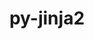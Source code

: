 ---
title: "py-jinja2"
layout: cache
categories: [package, develop]
meta: {"compilers": ["none"], "num_specs": 211, "num_specs_by_stack": {"data-vis-sdk": 16, "e4s": 47, "e4s-neoverse-v2": 15, "hep": 15, "ml-darwin-aarch64-mps": 32, "ml-linux-aarch64-cpu": 43, "ml-linux-aarch64-cuda": 43, "ml-linux-x86_64-cpu": 42, "ml-linux-x86_64-cuda": 42, "root": 211}, "oss": ["sequoia", "ubuntu20.04", "ubuntu22.04", "ubuntu24.04"], "platforms": ["darwin", "linux"], "stacks": ["data-vis-sdk", "e4s", "e4s-neoverse-v2", "hep", "ml-darwin-aarch64-mps", "ml-linux-aarch64-cpu", "ml-linux-aarch64-cuda", "ml-linux-x86_64-cpu", "ml-linux-x86_64-cuda", "root"], "targets": ["aarch64", "neoverse_v2", "x86_64_v3"], "versions": ["3.1.4"]}
spec_details: [{"compiler": "none", "hash": "2fpj6lcak7q4a5gyx76ysd43ewtf6cvl", "os": "ubuntu22.04", "platform": "linux", "size": "-", "stacks": ["e4s-neoverse-v2", "root"], "target": "neoverse_v2", "variants": ["build_system=python_pip", "~i18n"], "versions": ["3.1.4"]}, {"compiler": "none", "hash": "2xgtx2acaasiyopkdnp3gblp5upf4npn", "os": "ubuntu24.04", "platform": "linux", "size": "-", "stacks": ["ml-linux-aarch64-cpu", "ml-linux-aarch64-cuda", "root"], "target": "aarch64", "variants": ["build_system=python_pip", "~i18n"], "versions": ["3.1.4"]}, {"compiler": "none", "hash": "3a65gssnqiyyy7macmj6ge4k65n33evt", "os": "ubuntu22.04", "platform": "linux", "size": "-", "stacks": ["hep", "root"], "target": "x86_64_v3", "variants": ["build_system=python_pip", "~i18n"], "versions": ["3.1.4"]}, {"compiler": "none", "hash": "3bbndghnuvnlxqp7mmuz2pzqbowjyl4b", "os": "ubuntu20.04", "platform": "linux", "size": "-", "stacks": ["data-vis-sdk", "root"], "target": "x86_64_v3", "variants": ["build_system=python_pip", "~i18n"], "versions": ["3.1.4"]}, {"compiler": "none", "hash": "3hpq27ep3jv6abkm5c2yq4y6wajtudmo", "os": "ubuntu24.04", "platform": "linux", "size": "-", "stacks": ["ml-linux-aarch64-cpu", "ml-linux-aarch64-cuda", "root"], "target": "aarch64", "variants": ["build_system=python_pip", "~i18n"], "versions": ["3.1.4"]}, {"compiler": "none", "hash": "3l74bgpbssxn6yhbibpf2xdd3fy2hcbq", "os": "ubuntu22.04", "platform": "linux", "size": "-", "stacks": ["e4s", "root"], "target": "x86_64_v3", "variants": ["build_system=python_pip", "~i18n"], "versions": ["3.1.4"]}, {"compiler": "none", "hash": "3vcufvpfzd2kwzjqznlf7bixw3p75pfh", "os": "ubuntu24.04", "platform": "linux", "size": "-", "stacks": ["ml-linux-x86_64-cpu", "ml-linux-x86_64-cuda", "root"], "target": "x86_64_v3", "variants": ["build_system=python_pip", "~i18n"], "versions": ["3.1.4"]}, {"compiler": "none", "hash": "3xknxgckc7zlo4bz6jxpnwobsom65ip2", "os": "ubuntu24.04", "platform": "linux", "size": "-", "stacks": ["ml-linux-x86_64-cpu", "ml-linux-x86_64-cuda", "root"], "target": "x86_64_v3", "variants": ["build_system=python_pip", "~i18n"], "versions": ["3.1.4"]}, {"compiler": "none", "hash": "45zpbiirvo6tkfhunds7h7arvinjol2g", "os": "ubuntu24.04", "platform": "linux", "size": "-", "stacks": ["ml-linux-aarch64-cpu", "ml-linux-aarch64-cuda", "root"], "target": "aarch64", "variants": ["build_system=python_pip", "~i18n"], "versions": ["3.1.4"]}, {"compiler": "none", "hash": "47nwwkc5phpwxhtrm3zntseqe3dpi7go", "os": "ubuntu22.04", "platform": "linux", "size": "-", "stacks": ["e4s", "root"], "target": "x86_64_v3", "variants": ["build_system=python_pip", "~i18n"], "versions": ["3.1.4"]}, {"compiler": "none", "hash": "4dcj44ur4y5lndpbccajvfgqwmvwd6o2", "os": "ubuntu24.04", "platform": "linux", "size": "-", "stacks": ["ml-linux-x86_64-cpu", "ml-linux-x86_64-cuda", "root"], "target": "x86_64_v3", "variants": ["build_system=python_pip", "~i18n"], "versions": ["3.1.4"]}, {"compiler": "none", "hash": "4gha7uxbvjldf4cgqkjdd3ueqphx3nm2", "os": "ubuntu24.04", "platform": "linux", "size": "-", "stacks": ["ml-linux-x86_64-cpu", "ml-linux-x86_64-cuda", "root"], "target": "x86_64_v3", "variants": ["build_system=python_pip", "~i18n"], "versions": ["3.1.4"]}, {"compiler": "none", "hash": "4gzhnhwak5rpvqeu53n73ymnjpeemblf", "os": "ubuntu22.04", "platform": "linux", "size": "-", "stacks": ["e4s-neoverse-v2", "root"], "target": "neoverse_v2", "variants": ["build_system=python_pip", "~i18n"], "versions": ["3.1.4"]}, {"compiler": "none", "hash": "4kuugc55sclp4a4b2jgagubuljd3agie", "os": "ubuntu24.04", "platform": "linux", "size": "-", "stacks": ["ml-linux-aarch64-cuda", "root"], "target": "aarch64", "variants": ["build_system=python_pip", "~i18n"], "versions": ["3.1.4"]}, {"compiler": "none", "hash": "4ykeft3psqph4madrsebyr2lq64tmeze", "os": "ubuntu24.04", "platform": "linux", "size": "-", "stacks": ["ml-linux-aarch64-cpu", "ml-linux-aarch64-cuda", "root"], "target": "aarch64", "variants": ["build_system=python_pip", "~i18n"], "versions": ["3.1.4"]}, {"compiler": "none", "hash": "5bg5b4uazl5n2wpbwilfzyidi7gmemig", "os": "ubuntu22.04", "platform": "linux", "size": "-", "stacks": ["e4s", "root"], "target": "x86_64_v3", "variants": ["build_system=python_pip", "~i18n"], "versions": ["3.1.4"]}, {"compiler": "none", "hash": "5fixesuzt5qjs235sqngcc6c6nekz37d", "os": "ubuntu22.04", "platform": "linux", "size": "-", "stacks": ["e4s", "root"], "target": "x86_64_v3", "variants": ["build_system=python_pip", "~i18n"], "versions": ["3.1.4"]}, {"compiler": "none", "hash": "5iwh55dpt5khl75f3sg4sbdn6g55mhgz", "os": "ubuntu24.04", "platform": "linux", "size": "-", "stacks": ["ml-linux-aarch64-cpu", "ml-linux-aarch64-cuda", "root"], "target": "aarch64", "variants": ["build_system=python_pip", "~i18n"], "versions": ["3.1.4"]}, {"compiler": "none", "hash": "65hkgatj4yoqhyg2g3fpo74dx42yd5zn", "os": "ubuntu24.04", "platform": "linux", "size": "-", "stacks": ["ml-linux-x86_64-cpu", "ml-linux-x86_64-cuda", "root"], "target": "x86_64_v3", "variants": ["build_system=python_pip", "~i18n"], "versions": ["3.1.4"]}, {"compiler": "none", "hash": "6bng7mpqxwugxkhsxtc7q6hxx2m4rzho", "os": "ubuntu24.04", "platform": "linux", "size": "-", "stacks": ["ml-linux-aarch64-cpu", "ml-linux-aarch64-cuda", "root"], "target": "aarch64", "variants": ["build_system=python_pip", "~i18n"], "versions": ["3.1.4"]}, {"compiler": "none", "hash": "6d3tfjhymss5cbls5po325ydq2eg2pf5", "os": "sequoia", "platform": "darwin", "size": "-", "stacks": ["ml-darwin-aarch64-mps", "root"], "target": "aarch64", "variants": ["build_system=python_pip", "~i18n"], "versions": ["3.1.4"]}, {"compiler": "none", "hash": "6jaan4o7y6rgzylg6jhi7765oqygfwus", "os": "ubuntu22.04", "platform": "linux", "size": "-", "stacks": ["e4s", "root"], "target": "x86_64_v3", "variants": ["build_system=python_pip", "~i18n"], "versions": ["3.1.4"]}, {"compiler": "none", "hash": "6jnpglppm2mzgt7cyj4jsoeedmxsa6bp", "os": "ubuntu20.04", "platform": "linux", "size": "-", "stacks": ["data-vis-sdk", "root"], "target": "x86_64_v3", "variants": ["build_system=python_pip", "~i18n"], "versions": ["3.1.4"]}, {"compiler": "none", "hash": "6k24xxednipa5eaj7hxrkq2sgsebvm7z", "os": "ubuntu24.04", "platform": "linux", "size": "-", "stacks": ["ml-linux-aarch64-cpu", "ml-linux-aarch64-cuda", "root"], "target": "aarch64", "variants": ["build_system=python_pip", "~i18n"], "versions": ["3.1.4"]}, {"compiler": "none", "hash": "6p42rb4bivanbunfbou2hwrayi3yxesr", "os": "ubuntu22.04", "platform": "linux", "size": "-", "stacks": ["e4s", "root"], "target": "x86_64_v3", "variants": ["build_system=python_pip", "~i18n"], "versions": ["3.1.4"]}, {"compiler": "none", "hash": "6rxghgjbhunhd7sm5rjxoeissqdbdod3", "os": "ubuntu20.04", "platform": "linux", "size": "-", "stacks": ["data-vis-sdk", "root"], "target": "x86_64_v3", "variants": ["build_system=python_pip", "~i18n"], "versions": ["3.1.4"]}, {"compiler": "none", "hash": "6vdpcxd3mwixfhcroofqg3agjwjnn7ro", "os": "sequoia", "platform": "darwin", "size": "-", "stacks": ["ml-darwin-aarch64-mps", "root"], "target": "aarch64", "variants": ["build_system=python_pip", "~i18n"], "versions": ["3.1.4"]}, {"compiler": "none", "hash": "6yirz43mzyd6h6kcskx2h4bqgg7pysyj", "os": "ubuntu22.04", "platform": "linux", "size": "-", "stacks": ["e4s", "root"], "target": "x86_64_v3", "variants": ["build_system=python_pip", "~i18n"], "versions": ["3.1.4"]}, {"compiler": "none", "hash": "6zbi62t6w5knp5xrqipo6vc2sgeaz7y2", "os": "ubuntu22.04", "platform": "linux", "size": "-", "stacks": ["hep", "root"], "target": "x86_64_v3", "variants": ["build_system=python_pip", "~i18n"], "versions": ["3.1.4"]}, {"compiler": "none", "hash": "75qvcd6binxnsq5whvuyyalqmr2utnu7", "os": "ubuntu22.04", "platform": "linux", "size": "-", "stacks": ["hep", "root"], "target": "x86_64_v3", "variants": ["build_system=python_pip", "~i18n"], "versions": ["3.1.4"]}, {"compiler": "none", "hash": "77h2lgaihufdpkxgz3fhwnc2u2l7ewvp", "os": "sequoia", "platform": "darwin", "size": "-", "stacks": ["ml-darwin-aarch64-mps", "root"], "target": "aarch64", "variants": ["build_system=python_pip", "~i18n"], "versions": ["3.1.4"]}, {"compiler": "none", "hash": "7ay56lfux4b4vav4oet2mtvic5fvh5kn", "os": "ubuntu24.04", "platform": "linux", "size": "-", "stacks": ["ml-linux-x86_64-cpu", "ml-linux-x86_64-cuda", "root"], "target": "x86_64_v3", "variants": ["build_system=python_pip", "~i18n"], "versions": ["3.1.4"]}, {"compiler": "none", "hash": "7h2qxy7lqmg3cufpxcwxrrf46yzti6kl", "os": "ubuntu22.04", "platform": "linux", "size": "-", "stacks": ["e4s", "root"], "target": "x86_64_v3", "variants": ["build_system=python_pip", "~i18n"], "versions": ["3.1.4"]}, {"compiler": "none", "hash": "7jbv553wunrwdd4autdf3fp6wwg3jjra", "os": "ubuntu22.04", "platform": "linux", "size": "-", "stacks": ["hep", "root"], "target": "x86_64_v3", "variants": ["build_system=python_pip", "~i18n"], "versions": ["3.1.4"]}, {"compiler": "none", "hash": "7n7s5wcjvaqfrdvcz3of47yb3cm7rkl5", "os": "ubuntu22.04", "platform": "linux", "size": "-", "stacks": ["e4s-neoverse-v2", "root"], "target": "neoverse_v2", "variants": ["build_system=python_pip", "~i18n"], "versions": ["3.1.4"]}, {"compiler": "none", "hash": "7odcve26dp3rdbbuxhabtfvdbx36cass", "os": "ubuntu24.04", "platform": "linux", "size": "-", "stacks": ["ml-linux-aarch64-cpu", "ml-linux-aarch64-cuda", "root"], "target": "aarch64", "variants": ["build_system=python_pip", "~i18n"], "versions": ["3.1.4"]}, {"compiler": "none", "hash": "7plgxvslvntv4heklhajdrl4b2zsyfpd", "os": "ubuntu22.04", "platform": "linux", "size": "-", "stacks": ["e4s", "root"], "target": "x86_64_v3", "variants": ["build_system=python_pip", "~i18n"], "versions": ["3.1.4"]}, {"compiler": "none", "hash": "7plx7azzuq2fcr5e5d6qpmf225h6o5gw", "os": "sequoia", "platform": "darwin", "size": "-", "stacks": ["ml-darwin-aarch64-mps", "root"], "target": "aarch64", "variants": ["build_system=python_pip", "~i18n"], "versions": ["3.1.4"]}, {"compiler": "none", "hash": "7rsmtqqtaftvmqahh5rdpbnwyxxkr5zv", "os": "ubuntu22.04", "platform": "linux", "size": "-", "stacks": ["e4s-neoverse-v2", "root"], "target": "neoverse_v2", "variants": ["build_system=python_pip", "~i18n"], "versions": ["3.1.4"]}, {"compiler": "none", "hash": "7ucqtj5o6r44fnda76z7pcut3vykbfzf", "os": "ubuntu20.04", "platform": "linux", "size": "-", "stacks": ["data-vis-sdk", "root"], "target": "x86_64_v3", "variants": ["build_system=python_pip", "~i18n"], "versions": ["3.1.4"]}, {"compiler": "none", "hash": "a2v5gwi5sfoquclhr6xn2lmcvou5px3f", "os": "ubuntu24.04", "platform": "linux", "size": "-", "stacks": ["ml-linux-x86_64-cpu", "ml-linux-x86_64-cuda", "root"], "target": "x86_64_v3", "variants": ["build_system=python_pip", "~i18n"], "versions": ["3.1.4"]}, {"compiler": "none", "hash": "a3xsozdiq6tdv2vapmaskyrywmbjfwwa", "os": "ubuntu24.04", "platform": "linux", "size": "-", "stacks": ["ml-linux-x86_64-cpu", "ml-linux-x86_64-cuda", "root"], "target": "x86_64_v3", "variants": ["build_system=python_pip", "~i18n"], "versions": ["3.1.4"]}, {"compiler": "none", "hash": "ah45v3pwoolx6ylztkq57dt3lnsdsbfg", "os": "ubuntu24.04", "platform": "linux", "size": "-", "stacks": ["ml-linux-aarch64-cpu", "ml-linux-aarch64-cuda", "root"], "target": "aarch64", "variants": ["build_system=python_pip", "~i18n"], "versions": ["3.1.4"]}, {"compiler": "none", "hash": "alpub5ybkhvruypbthm2fi2lj3kkuapa", "os": "sequoia", "platform": "darwin", "size": "-", "stacks": ["ml-darwin-aarch64-mps", "root"], "target": "aarch64", "variants": ["build_system=python_pip", "~i18n"], "versions": ["3.1.4"]}, {"compiler": "none", "hash": "an6e4vdaavehhkxklw3mt5xp7dfbjfss", "os": "ubuntu22.04", "platform": "linux", "size": "-", "stacks": ["e4s", "root"], "target": "x86_64_v3", "variants": ["build_system=python_pip", "~i18n"], "versions": ["3.1.4"]}, {"compiler": "none", "hash": "axrizkjfbg4frkm7fs44r3sni5egqo6h", "os": "ubuntu22.04", "platform": "linux", "size": "-", "stacks": ["e4s", "root"], "target": "x86_64_v3", "variants": ["build_system=python_pip", "~i18n"], "versions": ["3.1.4"]}, {"compiler": "none", "hash": "b6hlsnwt25cln57tfp6kw3hyips5ysxq", "os": "ubuntu22.04", "platform": "linux", "size": "-", "stacks": ["e4s-neoverse-v2", "root"], "target": "neoverse_v2", "variants": ["build_system=python_pip", "~i18n"], "versions": ["3.1.4"]}, {"compiler": "none", "hash": "b7cfmmpmowvr5hcji7jg5dxoey3usbaa", "os": "ubuntu24.04", "platform": "linux", "size": "-", "stacks": ["ml-linux-aarch64-cpu", "ml-linux-aarch64-cuda", "root"], "target": "aarch64", "variants": ["build_system=python_pip", "~i18n"], "versions": ["3.1.4"]}, {"compiler": "none", "hash": "batgmf2cjt4bi5jy42if4iot4j6ru5q3", "os": "ubuntu24.04", "platform": "linux", "size": "-", "stacks": ["ml-linux-x86_64-cpu", "ml-linux-x86_64-cuda", "root"], "target": "x86_64_v3", "variants": ["build_system=python_pip", "~i18n"], "versions": ["3.1.4"]}, {"compiler": "none", "hash": "be7xavxsjdujkvfyzaigsbkhsgqxltal", "os": "ubuntu24.04", "platform": "linux", "size": "-", "stacks": ["ml-linux-aarch64-cpu", "ml-linux-aarch64-cuda", "root"], "target": "aarch64", "variants": ["build_system=python_pip", "~i18n"], "versions": ["3.1.4"]}, {"compiler": "none", "hash": "bmd5cx6mqux3it72uof5fbdzv74etipq", "os": "ubuntu22.04", "platform": "linux", "size": "-", "stacks": ["e4s", "root"], "target": "x86_64_v3", "variants": ["build_system=python_pip", "~i18n"], "versions": ["3.1.4"]}, {"compiler": "none", "hash": "bvd6hsvwwprzxmlsalin4gavcwznhr6j", "os": "ubuntu24.04", "platform": "linux", "size": "-", "stacks": ["ml-linux-x86_64-cpu", "ml-linux-x86_64-cuda", "root"], "target": "x86_64_v3", "variants": ["build_system=python_pip", "~i18n"], "versions": ["3.1.4"]}, {"compiler": "none", "hash": "by4jansta2wkv6flz53x2v7bp4rox3aw", "os": "ubuntu22.04", "platform": "linux", "size": "-", "stacks": ["e4s", "root"], "target": "x86_64_v3", "variants": ["build_system=python_pip", "~i18n"], "versions": ["3.1.4"]}, {"compiler": "none", "hash": "cadw65c2axpg4xfapk6hdj3xtwezpixe", "os": "ubuntu24.04", "platform": "linux", "size": "-", "stacks": ["ml-linux-aarch64-cpu", "ml-linux-aarch64-cuda", "root"], "target": "aarch64", "variants": ["build_system=python_pip", "~i18n"], "versions": ["3.1.4"]}, {"compiler": "none", "hash": "ccalsgg5naoc346escaqexdlevlaji77", "os": "ubuntu24.04", "platform": "linux", "size": "-", "stacks": ["ml-linux-aarch64-cpu", "ml-linux-aarch64-cuda", "root"], "target": "aarch64", "variants": ["build_system=python_pip", "~i18n"], "versions": ["3.1.4"]}, {"compiler": "none", "hash": "cdybq3hlw46634a4fbl2ykl5omlei3mb", "os": "ubuntu24.04", "platform": "linux", "size": "-", "stacks": ["ml-linux-aarch64-cpu", "ml-linux-aarch64-cuda", "root"], "target": "aarch64", "variants": ["build_system=python_pip", "~i18n"], "versions": ["3.1.4"]}, {"compiler": "none", "hash": "cmrtikh526r5b66zypf7yej66mwih74w", "os": "ubuntu22.04", "platform": "linux", "size": "-", "stacks": ["e4s-neoverse-v2", "root"], "target": "neoverse_v2", "variants": ["build_system=python_pip", "~i18n"], "versions": ["3.1.4"]}, {"compiler": "none", "hash": "cst2xsytmfovca5pjweagrjx3rxqbhvk", "os": "ubuntu24.04", "platform": "linux", "size": "-", "stacks": ["ml-linux-x86_64-cpu", "ml-linux-x86_64-cuda", "root"], "target": "x86_64_v3", "variants": ["build_system=python_pip", "~i18n"], "versions": ["3.1.4"]}, {"compiler": "none", "hash": "cwj7bhaesh5trdfxxufe2p2dcurj2gto", "os": "ubuntu22.04", "platform": "linux", "size": "-", "stacks": ["hep", "root"], "target": "x86_64_v3", "variants": ["build_system=python_pip", "~i18n"], "versions": ["3.1.4"]}, {"compiler": "none", "hash": "czrbijjy4nrop2yidqqwnr5oyadsza6i", "os": "ubuntu20.04", "platform": "linux", "size": "-", "stacks": ["data-vis-sdk", "root"], "target": "x86_64_v3", "variants": ["build_system=python_pip", "~i18n"], "versions": ["3.1.4"]}, {"compiler": "none", "hash": "dmsv2437mezfz7zblb6v46vcnb3iopwh", "os": "ubuntu22.04", "platform": "linux", "size": "-", "stacks": ["e4s", "root"], "target": "x86_64_v3", "variants": ["build_system=python_pip", "~i18n"], "versions": ["3.1.4"]}, {"compiler": "none", "hash": "dnwvjwn65camb7vr4juvrs2mn6x343e3", "os": "sequoia", "platform": "darwin", "size": "-", "stacks": ["ml-darwin-aarch64-mps", "root"], "target": "aarch64", "variants": ["build_system=python_pip", "~i18n"], "versions": ["3.1.4"]}, {"compiler": "none", "hash": "dqolbnjoi4kjxzgiz6p4gwkyvjtsjb4n", "os": "sequoia", "platform": "darwin", "size": "-", "stacks": ["ml-darwin-aarch64-mps", "root"], "target": "aarch64", "variants": ["build_system=python_pip", "~i18n"], "versions": ["3.1.4"]}, {"compiler": "none", "hash": "drw2rp556xk4c5oocselswgdg3lfkvfr", "os": "ubuntu22.04", "platform": "linux", "size": "-", "stacks": ["e4s", "root"], "target": "x86_64_v3", "variants": ["build_system=python_pip", "~i18n"], "versions": ["3.1.4"]}, {"compiler": "none", "hash": "dwnf6wjl3ogm2xtdb7l3cfy63brar53v", "os": "ubuntu22.04", "platform": "linux", "size": "-", "stacks": ["e4s", "root"], "target": "x86_64_v3", "variants": ["build_system=python_pip", "~i18n"], "versions": ["3.1.4"]}, {"compiler": "none", "hash": "eknebbz2jnv7rynwermns3hovx2uvrva", "os": "ubuntu24.04", "platform": "linux", "size": "-", "stacks": ["ml-linux-aarch64-cpu", "ml-linux-aarch64-cuda", "root"], "target": "aarch64", "variants": ["build_system=python_pip", "~i18n"], "versions": ["3.1.4"]}, {"compiler": "none", "hash": "eoalikz52nodycce3dwve6s5mhfmavln", "os": "sequoia", "platform": "darwin", "size": "-", "stacks": ["ml-darwin-aarch64-mps", "root"], "target": "aarch64", "variants": ["build_system=python_pip", "~i18n"], "versions": ["3.1.4"]}, {"compiler": "none", "hash": "eu2rn3chovi22a2pjblag3kaebh5c75m", "os": "ubuntu20.04", "platform": "linux", "size": "-", "stacks": ["data-vis-sdk", "root"], "target": "x86_64_v3", "variants": ["build_system=python_pip", "~i18n"], "versions": ["3.1.4"]}, {"compiler": "none", "hash": "evbzslwdkjszaalkgyvt5he4hiey2kyn", "os": "sequoia", "platform": "darwin", "size": "-", "stacks": ["ml-darwin-aarch64-mps", "root"], "target": "aarch64", "variants": ["build_system=python_pip", "~i18n"], "versions": ["3.1.4"]}, {"compiler": "none", "hash": "f4skxbmhh3vlzhyrvszleliyt5omnnu2", "os": "ubuntu24.04", "platform": "linux", "size": "-", "stacks": ["ml-linux-aarch64-cpu", "ml-linux-aarch64-cuda", "root"], "target": "aarch64", "variants": ["build_system=python_pip", "~i18n"], "versions": ["3.1.4"]}, {"compiler": "none", "hash": "fdsascft3srnoz3oag65lhuwhjtvnwf6", "os": "sequoia", "platform": "darwin", "size": "-", "stacks": ["ml-darwin-aarch64-mps", "root"], "target": "aarch64", "variants": ["build_system=python_pip", "~i18n"], "versions": ["3.1.4"]}, {"compiler": "none", "hash": "ffczr3nlck5tfzk2ooaiswmomhopwjnq", "os": "ubuntu22.04", "platform": "linux", "size": "-", "stacks": ["hep", "root"], "target": "x86_64_v3", "variants": ["build_system=python_pip", "~i18n"], "versions": ["3.1.4"]}, {"compiler": "none", "hash": "frok6qcgmmkrtg6xoygwtuglgfuktg72", "os": "ubuntu24.04", "platform": "linux", "size": "-", "stacks": ["ml-linux-aarch64-cpu", "root"], "target": "aarch64", "variants": ["build_system=python_pip", "~i18n"], "versions": ["3.1.4"]}, {"compiler": "none", "hash": "g4d6t6gqx3iokixq7gsepbyjrz3fc5gf", "os": "ubuntu24.04", "platform": "linux", "size": "-", "stacks": ["ml-linux-x86_64-cpu", "ml-linux-x86_64-cuda", "root"], "target": "x86_64_v3", "variants": ["build_system=python_pip", "~i18n"], "versions": ["3.1.4"]}, {"compiler": "none", "hash": "g7wo3y6x7sver7o6icoac4rghl2nevpp", "os": "ubuntu24.04", "platform": "linux", "size": "-", "stacks": ["ml-linux-x86_64-cpu", "ml-linux-x86_64-cuda", "root"], "target": "x86_64_v3", "variants": ["build_system=python_pip", "~i18n"], "versions": ["3.1.4"]}, {"compiler": "none", "hash": "gbfkzawk3tv74ozsr57sr4jxqveff6nk", "os": "sequoia", "platform": "darwin", "size": "-", "stacks": ["ml-darwin-aarch64-mps", "root"], "target": "aarch64", "variants": ["build_system=python_pip", "~i18n"], "versions": ["3.1.4"]}, {"compiler": "none", "hash": "glt5m5wc24pnrgyybe7fkutk3tbevbaq", "os": "ubuntu24.04", "platform": "linux", "size": "-", "stacks": ["ml-linux-x86_64-cpu", "ml-linux-x86_64-cuda", "root"], "target": "x86_64_v3", "variants": ["build_system=python_pip", "~i18n"], "versions": ["3.1.4"]}, {"compiler": "none", "hash": "gqrf5ivex7hibse7d7bf2hxaljqex527", "os": "ubuntu24.04", "platform": "linux", "size": "-", "stacks": ["ml-linux-aarch64-cpu", "ml-linux-aarch64-cuda", "root"], "target": "aarch64", "variants": ["build_system=python_pip", "~i18n"], "versions": ["3.1.4"]}, {"compiler": "none", "hash": "gqycuwyw5vhphke7ysyhrbsavp4usylr", "os": "ubuntu22.04", "platform": "linux", "size": "-", "stacks": ["e4s", "root"], "target": "x86_64_v3", "variants": ["build_system=python_pip", "~i18n"], "versions": ["3.1.4"]}, {"compiler": "none", "hash": "gsuifji5hoacfplws3yqm3onhszbtj4w", "os": "sequoia", "platform": "darwin", "size": "-", "stacks": ["ml-darwin-aarch64-mps", "root"], "target": "aarch64", "variants": ["build_system=python_pip", "~i18n"], "versions": ["3.1.4"]}, {"compiler": "none", "hash": "gtqpsfuqbies46r5bjkamlfr7nrysttu", "os": "ubuntu22.04", "platform": "linux", "size": "-", "stacks": ["e4s", "root"], "target": "x86_64_v3", "variants": ["build_system=python_pip", "~i18n"], "versions": ["3.1.4"]}, {"compiler": "none", "hash": "gwchtqztatblacptbqhbshfz7ec7dfig", "os": "ubuntu22.04", "platform": "linux", "size": "-", "stacks": ["e4s", "root"], "target": "x86_64_v3", "variants": ["build_system=python_pip", "~i18n"], "versions": ["3.1.4"]}, {"compiler": "none", "hash": "hboknjhcaxq67rtqbv2t6vrnvx2ebnby", "os": "ubuntu24.04", "platform": "linux", "size": "-", "stacks": ["ml-linux-x86_64-cpu", "ml-linux-x86_64-cuda", "root"], "target": "x86_64_v3", "variants": ["build_system=python_pip", "~i18n"], "versions": ["3.1.4"]}, {"compiler": "none", "hash": "hf2rncf54bpaxr3sk6vz75nzrdzsglkf", "os": "ubuntu24.04", "platform": "linux", "size": "-", "stacks": ["ml-linux-aarch64-cpu", "ml-linux-aarch64-cuda", "root"], "target": "aarch64", "variants": ["build_system=python_pip", "~i18n"], "versions": ["3.1.4"]}, {"compiler": "none", "hash": "hie7k7lp5vdhulxaycse6hhvbjrwsmte", "os": "ubuntu24.04", "platform": "linux", "size": "-", "stacks": ["ml-linux-x86_64-cpu", "ml-linux-x86_64-cuda", "root"], "target": "x86_64_v3", "variants": ["build_system=python_pip", "~i18n"], "versions": ["3.1.4"]}, {"compiler": "none", "hash": "hkxs6s4lyqcu574ybfjqmqpgknwvmyoo", "os": "ubuntu24.04", "platform": "linux", "size": "-", "stacks": ["ml-linux-aarch64-cpu", "ml-linux-aarch64-cuda", "root"], "target": "aarch64", "variants": ["build_system=python_pip", "~i18n"], "versions": ["3.1.4"]}, {"compiler": "none", "hash": "huqz4q3leta4kdmo7xytc6su4aefyabv", "os": "ubuntu24.04", "platform": "linux", "size": "-", "stacks": ["ml-linux-aarch64-cpu", "ml-linux-aarch64-cuda", "root"], "target": "aarch64", "variants": ["build_system=python_pip", "~i18n"], "versions": ["3.1.4"]}, {"compiler": "none", "hash": "hx4sj2skyridp265uvrj4vy2tyoscwng", "os": "sequoia", "platform": "darwin", "size": "-", "stacks": ["ml-darwin-aarch64-mps", "root"], "target": "aarch64", "variants": ["build_system=python_pip", "~i18n"], "versions": ["3.1.4"]}, {"compiler": "none", "hash": "hzwgm7iyyftuwxov7mdgor3z77mlmyxz", "os": "ubuntu24.04", "platform": "linux", "size": "-", "stacks": ["ml-linux-x86_64-cpu", "ml-linux-x86_64-cuda", "root"], "target": "x86_64_v3", "variants": ["build_system=python_pip", "~i18n"], "versions": ["3.1.4"]}, {"compiler": "none", "hash": "i2dnb3lroct6jxrbgbhvyjqqlchuhhoj", "os": "ubuntu22.04", "platform": "linux", "size": "-", "stacks": ["e4s", "root"], "target": "x86_64_v3", "variants": ["build_system=python_pip", "~i18n"], "versions": ["3.1.4"]}, {"compiler": "none", "hash": "i3nyagghlibt3fputczk6s46t4f66qnq", "os": "ubuntu24.04", "platform": "linux", "size": "-", "stacks": ["ml-linux-x86_64-cpu", "ml-linux-x86_64-cuda", "root"], "target": "x86_64_v3", "variants": ["build_system=python_pip", "~i18n"], "versions": ["3.1.4"]}, {"compiler": "none", "hash": "i47feimj5os6b3s4r7zwuyjsnhkzeblq", "os": "ubuntu24.04", "platform": "linux", "size": "-", "stacks": ["ml-linux-x86_64-cpu", "ml-linux-x86_64-cuda", "root"], "target": "x86_64_v3", "variants": ["build_system=python_pip", "~i18n"], "versions": ["3.1.4"]}, {"compiler": "none", "hash": "i7zgoie4finuvaligbjzvhz44hpf3igx", "os": "ubuntu24.04", "platform": "linux", "size": "-", "stacks": ["ml-linux-aarch64-cpu", "ml-linux-aarch64-cuda", "root"], "target": "aarch64", "variants": ["build_system=python_pip", "~i18n"], "versions": ["3.1.4"]}, {"compiler": "none", "hash": "ibxxlyww3gh5uzpivgkthkxlkml4mno5", "os": "ubuntu22.04", "platform": "linux", "size": "-", "stacks": ["hep", "root"], "target": "x86_64_v3", "variants": ["build_system=python_pip", "~i18n"], "versions": ["3.1.4"]}, {"compiler": "none", "hash": "ifxvfaevq235pfvnctldbgg4bxeyvn5p", "os": "ubuntu24.04", "platform": "linux", "size": "-", "stacks": ["ml-linux-aarch64-cpu", "ml-linux-aarch64-cuda", "root"], "target": "aarch64", "variants": ["build_system=python_pip", "~i18n"], "versions": ["3.1.4"]}, {"compiler": "none", "hash": "iltz5jsq6i5z4hbjl5v7i4y6n57irqu7", "os": "ubuntu22.04", "platform": "linux", "size": "-", "stacks": ["e4s-neoverse-v2", "root"], "target": "neoverse_v2", "variants": ["build_system=python_pip", "~i18n"], "versions": ["3.1.4"]}, {"compiler": "none", "hash": "imj2qihvhodlj6muspmc7j332yjw4w6f", "os": "ubuntu22.04", "platform": "linux", "size": "-", "stacks": ["e4s", "root"], "target": "x86_64_v3", "variants": ["build_system=python_pip", "~i18n"], "versions": ["3.1.4"]}, {"compiler": "none", "hash": "iqrlszutucmau7lzkbr3eo5f7jfsu2ab", "os": "ubuntu22.04", "platform": "linux", "size": "-", "stacks": ["e4s", "root"], "target": "x86_64_v3", "variants": ["build_system=python_pip", "~i18n"], "versions": ["3.1.4"]}, {"compiler": "none", "hash": "j35llfm3ri4h7oi6kmscjlk2odzkia4q", "os": "ubuntu20.04", "platform": "linux", "size": "-", "stacks": ["data-vis-sdk", "root"], "target": "x86_64_v3", "variants": ["build_system=python_pip", "~i18n"], "versions": ["3.1.4"]}, {"compiler": "none", "hash": "j3sdc3dhfaqhczvqwatx3aovdiuza63y", "os": "sequoia", "platform": "darwin", "size": "-", "stacks": ["ml-darwin-aarch64-mps", "root"], "target": "aarch64", "variants": ["build_system=python_pip", "~i18n"], "versions": ["3.1.4"]}, {"compiler": "none", "hash": "j6eqm6rkqzfhqw37zbtd2l3x736ewj36", "os": "ubuntu24.04", "platform": "linux", "size": "-", "stacks": ["ml-linux-x86_64-cpu", "ml-linux-x86_64-cuda", "root"], "target": "x86_64_v3", "variants": ["build_system=python_pip", "~i18n"], "versions": ["3.1.4"]}, {"compiler": "none", "hash": "jaggycdnfk4exbbyadsfwdfkkmid6ngi", "os": "ubuntu24.04", "platform": "linux", "size": "-", "stacks": ["ml-linux-x86_64-cpu", "ml-linux-x86_64-cuda", "root"], "target": "x86_64_v3", "variants": ["build_system=python_pip", "~i18n"], "versions": ["3.1.4"]}, {"compiler": "none", "hash": "je4b7gnodjrzpoz7r6mucbxw2hcmu7uq", "os": "ubuntu24.04", "platform": "linux", "size": "-", "stacks": ["ml-linux-x86_64-cpu", "ml-linux-x86_64-cuda", "root"], "target": "x86_64_v3", "variants": ["build_system=python_pip", "~i18n"], "versions": ["3.1.4"]}, {"compiler": "none", "hash": "jfrnwj5k3rdrcidrdkakbcsgssryssko", "os": "sequoia", "platform": "darwin", "size": "-", "stacks": ["ml-darwin-aarch64-mps", "root"], "target": "aarch64", "variants": ["build_system=python_pip", "~i18n"], "versions": ["3.1.4"]}, {"compiler": "none", "hash": "jki3d32v5jsco4g5ywkxqn4fnqk7m4be", "os": "ubuntu20.04", "platform": "linux", "size": "-", "stacks": ["data-vis-sdk", "root"], "target": "x86_64_v3", "variants": ["build_system=python_pip", "~i18n"], "versions": ["3.1.4"]}, {"compiler": "none", "hash": "jktuf7er5ozt5wzosvbz5qjwng62zr65", "os": "ubuntu22.04", "platform": "linux", "size": "-", "stacks": ["e4s-neoverse-v2", "root"], "target": "neoverse_v2", "variants": ["build_system=python_pip", "~i18n"], "versions": ["3.1.4"]}, {"compiler": "none", "hash": "jmjpj2gaghq7hybuzd3wccqatm55ja5l", "os": "ubuntu22.04", "platform": "linux", "size": "-", "stacks": ["e4s", "root"], "target": "x86_64_v3", "variants": ["build_system=python_pip", "~i18n"], "versions": ["3.1.4"]}, {"compiler": "none", "hash": "jpxuxafh5nhyvm75c2gmqdou4fk6ezv7", "os": "ubuntu24.04", "platform": "linux", "size": "-", "stacks": ["ml-linux-x86_64-cpu", "ml-linux-x86_64-cuda", "root"], "target": "x86_64_v3", "variants": ["build_system=python_pip", "~i18n"], "versions": ["3.1.4"]}, {"compiler": "none", "hash": "jt5f7uderapblcy7pr4yqirvwxgmdfp7", "os": "ubuntu22.04", "platform": "linux", "size": "-", "stacks": ["e4s", "root"], "target": "x86_64_v3", "variants": ["build_system=python_pip", "~i18n"], "versions": ["3.1.4"]}, {"compiler": "none", "hash": "jyslbzb76dc6vrqpd6lauepst5msyb3s", "os": "ubuntu24.04", "platform": "linux", "size": "-", "stacks": ["ml-linux-aarch64-cpu", "ml-linux-aarch64-cuda", "root"], "target": "aarch64", "variants": ["build_system=python_pip", "~i18n"], "versions": ["3.1.4"]}, {"compiler": "none", "hash": "jzmzu47qgnwr2xdyytblgkfk6awqmlbk", "os": "ubuntu24.04", "platform": "linux", "size": "-", "stacks": ["ml-linux-x86_64-cpu", "ml-linux-x86_64-cuda", "root"], "target": "x86_64_v3", "variants": ["build_system=python_pip", "~i18n"], "versions": ["3.1.4"]}, {"compiler": "none", "hash": "k43eyelqjmd3wrwjmnpthgt4pkgb46m2", "os": "ubuntu24.04", "platform": "linux", "size": "-", "stacks": ["ml-linux-aarch64-cpu", "ml-linux-aarch64-cuda", "root"], "target": "aarch64", "variants": ["build_system=python_pip", "~i18n"], "versions": ["3.1.4"]}, {"compiler": "none", "hash": "kbiskjgh2evvrl5gdxnrjyvnad3r2ki4", "os": "ubuntu24.04", "platform": "linux", "size": "-", "stacks": ["ml-linux-aarch64-cpu", "ml-linux-aarch64-cuda", "root"], "target": "aarch64", "variants": ["build_system=python_pip", "~i18n"], "versions": ["3.1.4"]}, {"compiler": "none", "hash": "kbp67pngftc26xj6ydwcvdqo72n4khg2", "os": "ubuntu22.04", "platform": "linux", "size": "-", "stacks": ["hep", "root"], "target": "x86_64_v3", "variants": ["build_system=python_pip", "~i18n"], "versions": ["3.1.4"]}, {"compiler": "none", "hash": "kdkukflrw2r5sww2ydokdzpmebthv4e6", "os": "ubuntu22.04", "platform": "linux", "size": "-", "stacks": ["e4s", "root"], "target": "x86_64_v3", "variants": ["build_system=python_pip", "~i18n"], "versions": ["3.1.4"]}, {"compiler": "none", "hash": "kzodqthyupwxqqz72fqrcqyeog5rlt3s", "os": "ubuntu22.04", "platform": "linux", "size": "-", "stacks": ["e4s", "root"], "target": "x86_64_v3", "variants": ["build_system=python_pip", "~i18n"], "versions": ["3.1.4"]}, {"compiler": "none", "hash": "lco7pwneyuvn2tg5snkvkmfn77hjx73c", "os": "ubuntu22.04", "platform": "linux", "size": "-", "stacks": ["e4s", "root"], "target": "x86_64_v3", "variants": ["build_system=python_pip", "~i18n"], "versions": ["3.1.4"]}, {"compiler": "none", "hash": "lv6lxi7ir5gmeglr7zz635exs4ppkbrb", "os": "ubuntu22.04", "platform": "linux", "size": "-", "stacks": ["e4s-neoverse-v2", "root"], "target": "neoverse_v2", "variants": ["build_system=python_pip", "~i18n"], "versions": ["3.1.4"]}, {"compiler": "none", "hash": "lylsq4j5jrtgkh3o4jcuygyrj4a32il4", "os": "ubuntu22.04", "platform": "linux", "size": "-", "stacks": ["e4s", "root"], "target": "x86_64_v3", "variants": ["build_system=python_pip", "~i18n"], "versions": ["3.1.4"]}, {"compiler": "none", "hash": "m3lek3v4ey73idij75rkexg34wxx7kp6", "os": "ubuntu22.04", "platform": "linux", "size": "-", "stacks": ["hep", "root"], "target": "x86_64_v3", "variants": ["build_system=python_pip", "~i18n"], "versions": ["3.1.4"]}, {"compiler": "none", "hash": "m4bcdehy6lhenkvwditst25eisq3b5vk", "os": "ubuntu24.04", "platform": "linux", "size": "-", "stacks": ["ml-linux-x86_64-cpu", "ml-linux-x86_64-cuda", "root"], "target": "x86_64_v3", "variants": ["build_system=python_pip", "~i18n"], "versions": ["3.1.4"]}, {"compiler": "none", "hash": "m65i3dsh6t4ohv6zoz5pgu4r25tt44tu", "os": "ubuntu22.04", "platform": "linux", "size": "-", "stacks": ["e4s", "root"], "target": "x86_64_v3", "variants": ["build_system=python_pip", "~i18n"], "versions": ["3.1.4"]}, {"compiler": "none", "hash": "mibyjafku323zrlbhcvb7d54jzqsp7gg", "os": "ubuntu24.04", "platform": "linux", "size": "-", "stacks": ["ml-linux-x86_64-cpu", "ml-linux-x86_64-cuda", "root"], "target": "x86_64_v3", "variants": ["build_system=python_pip", "~i18n"], "versions": ["3.1.4"]}, {"compiler": "none", "hash": "mkelhhhaz7t2emu67c4ajmcoht42fy4y", "os": "ubuntu24.04", "platform": "linux", "size": "-", "stacks": ["ml-linux-x86_64-cpu", "ml-linux-x86_64-cuda", "root"], "target": "x86_64_v3", "variants": ["build_system=python_pip", "~i18n"], "versions": ["3.1.4"]}, {"compiler": "none", "hash": "mpsccifonwtk3k5v6hcrwzmsh2m5suxu", "os": "ubuntu24.04", "platform": "linux", "size": "-", "stacks": ["ml-linux-x86_64-cpu", "ml-linux-x86_64-cuda", "root"], "target": "x86_64_v3", "variants": ["build_system=python_pip", "~i18n"], "versions": ["3.1.4"]}, {"compiler": "none", "hash": "mtl5zxdutptttzy6sxi3fziizncgade4", "os": "ubuntu22.04", "platform": "linux", "size": "-", "stacks": ["e4s", "root"], "target": "x86_64_v3", "variants": ["build_system=python_pip", "~i18n"], "versions": ["3.1.4"]}, {"compiler": "none", "hash": "mvbsf2lbjxstgpmqq4bitrxtthhy66lw", "os": "ubuntu22.04", "platform": "linux", "size": "-", "stacks": ["e4s", "root"], "target": "x86_64_v3", "variants": ["build_system=python_pip", "~i18n"], "versions": ["3.1.4"]}, {"compiler": "none", "hash": "n74hj7yzxjyceghm4avm6cwbdqoqjvi6", "os": "ubuntu20.04", "platform": "linux", "size": "-", "stacks": ["data-vis-sdk", "root"], "target": "x86_64_v3", "variants": ["build_system=python_pip", "~i18n"], "versions": ["3.1.4"]}, {"compiler": "none", "hash": "ncfnc3yrbic4vmgxegzl3rv2tg4qgizz", "os": "sequoia", "platform": "darwin", "size": "-", "stacks": ["ml-darwin-aarch64-mps", "root"], "target": "aarch64", "variants": ["build_system=python_pip", "~i18n"], "versions": ["3.1.4"]}, {"compiler": "none", "hash": "nhvvpvcck3dxkksljw2hiwop3omxnyxx", "os": "ubuntu20.04", "platform": "linux", "size": "-", "stacks": ["data-vis-sdk", "root"], "target": "x86_64_v3", "variants": ["build_system=python_pip", "~i18n"], "versions": ["3.1.4"]}, {"compiler": "none", "hash": "njdb6t5lmgkui7qimezhun4ilidf5snl", "os": "ubuntu24.04", "platform": "linux", "size": "-", "stacks": ["ml-linux-aarch64-cpu", "ml-linux-aarch64-cuda", "root"], "target": "aarch64", "variants": ["build_system=python_pip", "~i18n"], "versions": ["3.1.4"]}, {"compiler": "none", "hash": "nk4ocpzwezkisoymbrlbd4xwg67euu52", "os": "ubuntu22.04", "platform": "linux", "size": "-", "stacks": ["hep", "root"], "target": "x86_64_v3", "variants": ["build_system=python_pip", "~i18n"], "versions": ["3.1.4"]}, {"compiler": "none", "hash": "ns2np76semr7uns7ksawyndc7uzgha4l", "os": "ubuntu24.04", "platform": "linux", "size": "-", "stacks": ["ml-linux-aarch64-cpu", "ml-linux-aarch64-cuda", "root"], "target": "aarch64", "variants": ["build_system=python_pip", "~i18n"], "versions": ["3.1.4"]}, {"compiler": "none", "hash": "ntvibpasf4xdymoly25b3nj4afxg3ufh", "os": "sequoia", "platform": "darwin", "size": "-", "stacks": ["ml-darwin-aarch64-mps", "root"], "target": "aarch64", "variants": ["build_system=python_pip", "~i18n"], "versions": ["3.1.4"]}, {"compiler": "none", "hash": "o243c4i5me32uxqhsl2zca5wnpqnfmuf", "os": "ubuntu22.04", "platform": "linux", "size": "-", "stacks": ["e4s", "root"], "target": "x86_64_v3", "variants": ["build_system=python_pip", "~i18n"], "versions": ["3.1.4"]}, {"compiler": "none", "hash": "o5m6ifrjsjghwydqrt4pb3ftigljij2q", "os": "ubuntu24.04", "platform": "linux", "size": "-", "stacks": ["ml-linux-x86_64-cpu", "ml-linux-x86_64-cuda", "root"], "target": "x86_64_v3", "variants": ["build_system=python_pip", "~i18n"], "versions": ["3.1.4"]}, {"compiler": "none", "hash": "oanm6a3ouixfsc5cqukpumvfttlyfm3p", "os": "ubuntu22.04", "platform": "linux", "size": "-", "stacks": ["e4s-neoverse-v2", "root"], "target": "neoverse_v2", "variants": ["build_system=python_pip", "~i18n"], "versions": ["3.1.4"]}, {"compiler": "none", "hash": "oczrqlxtb6zgmroferur5ottp2gjnd5b", "os": "ubuntu24.04", "platform": "linux", "size": "-", "stacks": ["ml-linux-x86_64-cpu", "ml-linux-x86_64-cuda", "root"], "target": "x86_64_v3", "variants": ["build_system=python_pip", "~i18n"], "versions": ["3.1.4"]}, {"compiler": "none", "hash": "ofrewsjr4arjedpdhuo5sblmclora467", "os": "ubuntu24.04", "platform": "linux", "size": "-", "stacks": ["ml-linux-x86_64-cpu", "ml-linux-x86_64-cuda", "root"], "target": "x86_64_v3", "variants": ["build_system=python_pip", "~i18n"], "versions": ["3.1.4"]}, {"compiler": "none", "hash": "ojvhpewnsx64ks2b44ix3piouds3lma5", "os": "ubuntu24.04", "platform": "linux", "size": "-", "stacks": ["ml-linux-aarch64-cpu", "ml-linux-aarch64-cuda", "root"], "target": "aarch64", "variants": ["build_system=python_pip", "~i18n"], "versions": ["3.1.4"]}, {"compiler": "none", "hash": "oov4frgpdjgbtzyddvbxanvc7zogdrpu", "os": "sequoia", "platform": "darwin", "size": "-", "stacks": ["ml-darwin-aarch64-mps", "root"], "target": "aarch64", "variants": ["build_system=python_pip", "~i18n"], "versions": ["3.1.4"]}, {"compiler": "none", "hash": "opdluqtffzquhbydedsdxt3jb27ta526", "os": "ubuntu20.04", "platform": "linux", "size": "-", "stacks": ["data-vis-sdk", "root"], "target": "x86_64_v3", "variants": ["build_system=python_pip", "~i18n"], "versions": ["3.1.4"]}, {"compiler": "none", "hash": "opxo5eixsxgap6lhakl2qznxxlhsiaz5", "os": "ubuntu22.04", "platform": "linux", "size": "-", "stacks": ["e4s-neoverse-v2", "root"], "target": "neoverse_v2", "variants": ["build_system=python_pip", "~i18n"], "versions": ["3.1.4"]}, {"compiler": "none", "hash": "oxfxptcoqy3geucgn3jniu64i6pgdnuo", "os": "sequoia", "platform": "darwin", "size": "-", "stacks": ["ml-darwin-aarch64-mps", "root"], "target": "aarch64", "variants": ["build_system=python_pip", "~i18n"], "versions": ["3.1.4"]}, {"compiler": "none", "hash": "oyrsufqee27o24qsjmltyocg4p5q27qa", "os": "ubuntu24.04", "platform": "linux", "size": "-", "stacks": ["ml-linux-aarch64-cpu", "ml-linux-aarch64-cuda", "root"], "target": "aarch64", "variants": ["build_system=python_pip", "~i18n"], "versions": ["3.1.4"]}, {"compiler": "none", "hash": "oztetxwhnscvijegcscqx6ermjpiuscj", "os": "ubuntu24.04", "platform": "linux", "size": "-", "stacks": ["ml-linux-x86_64-cpu", "ml-linux-x86_64-cuda", "root"], "target": "x86_64_v3", "variants": ["build_system=python_pip", "~i18n"], "versions": ["3.1.4"]}, {"compiler": "none", "hash": "p42vf5qoaqx56kxqlbx7pvvs2nhfwojy", "os": "ubuntu22.04", "platform": "linux", "size": "-", "stacks": ["e4s", "root"], "target": "x86_64_v3", "variants": ["build_system=python_pip", "~i18n"], "versions": ["3.1.4"]}, {"compiler": "none", "hash": "p7whgtl62voskwg43dwze33oinddfgak", "os": "ubuntu24.04", "platform": "linux", "size": "-", "stacks": ["ml-linux-aarch64-cpu", "ml-linux-aarch64-cuda", "root"], "target": "aarch64", "variants": ["build_system=python_pip", "~i18n"], "versions": ["3.1.4"]}, {"compiler": "none", "hash": "pcixoy4jjok272ok6a5noyl324wxtgrb", "os": "ubuntu24.04", "platform": "linux", "size": "-", "stacks": ["ml-linux-aarch64-cpu", "ml-linux-aarch64-cuda", "root"], "target": "aarch64", "variants": ["build_system=python_pip", "~i18n"], "versions": ["3.1.4"]}, {"compiler": "none", "hash": "pfongjensxhtvtk5wd7ixjbnabk2lge2", "os": "ubuntu24.04", "platform": "linux", "size": "-", "stacks": ["ml-linux-x86_64-cpu", "ml-linux-x86_64-cuda", "root"], "target": "x86_64_v3", "variants": ["build_system=python_pip", "~i18n"], "versions": ["3.1.4"]}, {"compiler": "none", "hash": "pgwekckv5kisl46l4qn6qf3k63ulqqi2", "os": "ubuntu24.04", "platform": "linux", "size": "-", "stacks": ["ml-linux-aarch64-cpu", "ml-linux-aarch64-cuda", "root"], "target": "aarch64", "variants": ["build_system=python_pip", "~i18n"], "versions": ["3.1.4"]}, {"compiler": "none", "hash": "pi4zjjf6bhfgzwnbxwjiw33itnepmrsl", "os": "ubuntu24.04", "platform": "linux", "size": "-", "stacks": ["ml-linux-x86_64-cpu", "ml-linux-x86_64-cuda", "root"], "target": "x86_64_v3", "variants": ["build_system=python_pip", "~i18n"], "versions": ["3.1.4"]}, {"compiler": "none", "hash": "plzhpy7n5w4e7d77cnxsm246deirnh45", "os": "ubuntu22.04", "platform": "linux", "size": "-", "stacks": ["e4s", "root"], "target": "x86_64_v3", "variants": ["build_system=python_pip", "~i18n"], "versions": ["3.1.4"]}, {"compiler": "none", "hash": "pnzf67hh74xk5kajxkemt3wzc4t44fkk", "os": "sequoia", "platform": "darwin", "size": "-", "stacks": ["ml-darwin-aarch64-mps", "root"], "target": "aarch64", "variants": ["build_system=python_pip", "~i18n"], "versions": ["3.1.4"]}, {"compiler": "none", "hash": "pzndqafx7iksbcqcponxdnh3mo5qezgr", "os": "sequoia", "platform": "darwin", "size": "-", "stacks": ["ml-darwin-aarch64-mps", "root"], "target": "aarch64", "variants": ["build_system=python_pip", "~i18n"], "versions": ["3.1.4"]}, {"compiler": "none", "hash": "q3fi44olc75kfxwdu3dylgg7nvpnlmoj", "os": "ubuntu20.04", "platform": "linux", "size": "-", "stacks": ["data-vis-sdk", "root"], "target": "x86_64_v3", "variants": ["build_system=python_pip", "~i18n"], "versions": ["3.1.4"]}, {"compiler": "none", "hash": "qc3jhioe6sidwctl6xl3ith67zjtmaor", "os": "sequoia", "platform": "darwin", "size": "-", "stacks": ["ml-darwin-aarch64-mps", "root"], "target": "aarch64", "variants": ["build_system=python_pip", "~i18n"], "versions": ["3.1.4"]}, {"compiler": "none", "hash": "qtxyza3tdrcjbxgdoepufo5svw3noivb", "os": "sequoia", "platform": "darwin", "size": "-", "stacks": ["ml-darwin-aarch64-mps", "root"], "target": "aarch64", "variants": ["build_system=python_pip", "~i18n"], "versions": ["3.1.4"]}, {"compiler": "none", "hash": "qujdd3rwlfsg5m6kovxzx3ljgwl43hjc", "os": "ubuntu24.04", "platform": "linux", "size": "-", "stacks": ["ml-linux-x86_64-cpu", "ml-linux-x86_64-cuda", "root"], "target": "x86_64_v3", "variants": ["build_system=python_pip", "~i18n"], "versions": ["3.1.4"]}, {"compiler": "none", "hash": "qxaqmfk5lisku4f6jxpais4ilt6hf6dm", "os": "ubuntu22.04", "platform": "linux", "size": "-", "stacks": ["e4s", "root"], "target": "x86_64_v3", "variants": ["build_system=python_pip", "~i18n"], "versions": ["3.1.4"]}, {"compiler": "none", "hash": "r2tlpynbh3f7a6wybbda44oimafs4eq4", "os": "ubuntu24.04", "platform": "linux", "size": "-", "stacks": ["ml-linux-aarch64-cpu", "ml-linux-aarch64-cuda", "root"], "target": "aarch64", "variants": ["build_system=python_pip", "~i18n"], "versions": ["3.1.4"]}, {"compiler": "none", "hash": "r57aqup6ltu3437s5x5mefg2jw6vnvij", "os": "ubuntu24.04", "platform": "linux", "size": "-", "stacks": ["ml-linux-x86_64-cpu", "ml-linux-x86_64-cuda", "root"], "target": "x86_64_v3", "variants": ["build_system=python_pip", "~i18n"], "versions": ["3.1.4"]}, {"compiler": "none", "hash": "r5lbeqs5jonvbcgih7sloifdg2rg5jft", "os": "ubuntu22.04", "platform": "linux", "size": "-", "stacks": ["e4s", "root"], "target": "x86_64_v3", "variants": ["build_system=python_pip", "~i18n"], "versions": ["3.1.4"]}, {"compiler": "none", "hash": "r7eatylaqu7zz55plo3zgvphugondlgj", "os": "sequoia", "platform": "darwin", "size": "-", "stacks": ["ml-darwin-aarch64-mps", "root"], "target": "aarch64", "variants": ["build_system=python_pip", "~i18n"], "versions": ["3.1.4"]}, {"compiler": "none", "hash": "rcnk5rvfi5bxokkcnicyjllphi7q4bz6", "os": "ubuntu22.04", "platform": "linux", "size": "-", "stacks": ["e4s-neoverse-v2", "root"], "target": "neoverse_v2", "variants": ["build_system=python_pip", "~i18n"], "versions": ["3.1.4"]}, {"compiler": "none", "hash": "rjgnp2zfuspk4xh2acfxjm2gkhmrjk7b", "os": "ubuntu22.04", "platform": "linux", "size": "-", "stacks": ["hep", "root"], "target": "x86_64_v3", "variants": ["build_system=python_pip", "~i18n"], "versions": ["3.1.4"]}, {"compiler": "none", "hash": "rkl63pgazsludc4lff4yql3nb5lv4wig", "os": "ubuntu22.04", "platform": "linux", "size": "-", "stacks": ["hep", "root"], "target": "x86_64_v3", "variants": ["build_system=python_pip", "~i18n"], "versions": ["3.1.4"]}, {"compiler": "none", "hash": "rpckdjienwafsrub6rgeig5xxwi4ajxe", "os": "ubuntu22.04", "platform": "linux", "size": "-", "stacks": ["e4s", "root"], "target": "x86_64_v3", "variants": ["build_system=python_pip", "~i18n"], "versions": ["3.1.4"]}, {"compiler": "none", "hash": "rsfnl4d3fo6oeekj5jyeyjmjwro27p3w", "os": "ubuntu20.04", "platform": "linux", "size": "-", "stacks": ["data-vis-sdk", "root"], "target": "x86_64_v3", "variants": ["build_system=python_pip", "~i18n"], "versions": ["3.1.4"]}, {"compiler": "none", "hash": "s22oxu3jlz5iuj3vaqofsu2ctcwdemyz", "os": "ubuntu22.04", "platform": "linux", "size": "-", "stacks": ["e4s", "root"], "target": "x86_64_v3", "variants": ["build_system=python_pip", "~i18n"], "versions": ["3.1.4"]}, {"compiler": "none", "hash": "s6li76ubpgtvpurxffbtjt24zicteazz", "os": "ubuntu24.04", "platform": "linux", "size": "-", "stacks": ["ml-linux-aarch64-cpu", "ml-linux-aarch64-cuda", "root"], "target": "aarch64", "variants": ["build_system=python_pip", "~i18n"], "versions": ["3.1.4"]}, {"compiler": "none", "hash": "s6u3376ad7uceupakxaqnoe2vsxmyxt3", "os": "ubuntu24.04", "platform": "linux", "size": "-", "stacks": ["ml-linux-x86_64-cpu", "ml-linux-x86_64-cuda", "root"], "target": "x86_64_v3", "variants": ["build_system=python_pip", "~i18n"], "versions": ["3.1.4"]}, {"compiler": "none", "hash": "samfnsmuexrxiiuv4ho5zqvwthcq43mr", "os": "ubuntu24.04", "platform": "linux", "size": "-", "stacks": ["ml-linux-x86_64-cpu", "ml-linux-x86_64-cuda", "root"], "target": "x86_64_v3", "variants": ["build_system=python_pip", "~i18n"], "versions": ["3.1.4"]}, {"compiler": "none", "hash": "shcebelm2bd3hztfdcexkyq6hqkc72yg", "os": "ubuntu22.04", "platform": "linux", "size": "-", "stacks": ["hep", "root"], "target": "x86_64_v3", "variants": ["build_system=python_pip", "~i18n"], "versions": ["3.1.4"]}, {"compiler": "none", "hash": "t567wabcnchyhpaa2hedcsbdvpcwlx5d", "os": "ubuntu22.04", "platform": "linux", "size": "-", "stacks": ["e4s", "root"], "target": "x86_64_v3", "variants": ["build_system=python_pip", "~i18n"], "versions": ["3.1.4"]}, {"compiler": "none", "hash": "tcisux3gtsipe2b6oazr7kmjdexfrrya", "os": "sequoia", "platform": "darwin", "size": "-", "stacks": ["ml-darwin-aarch64-mps", "root"], "target": "aarch64", "variants": ["build_system=python_pip", "~i18n"], "versions": ["3.1.4"]}, {"compiler": "none", "hash": "tjj36m72nweg33ihl36m4orjbrmg2l33", "os": "ubuntu22.04", "platform": "linux", "size": "-", "stacks": ["e4s-neoverse-v2", "root"], "target": "neoverse_v2", "variants": ["build_system=python_pip", "~i18n"], "versions": ["3.1.4"]}, {"compiler": "none", "hash": "tmnf54e56kbmfomno5eujnhnb3vnkrzu", "os": "ubuntu22.04", "platform": "linux", "size": "-", "stacks": ["e4s", "root"], "target": "x86_64_v3", "variants": ["build_system=python_pip", "~i18n"], "versions": ["3.1.4"]}, {"compiler": "none", "hash": "twyfhuj6iijshstm2xv226tgbrhe6lrs", "os": "ubuntu24.04", "platform": "linux", "size": "-", "stacks": ["ml-linux-aarch64-cpu", "ml-linux-aarch64-cuda", "root"], "target": "aarch64", "variants": ["build_system=python_pip", "~i18n"], "versions": ["3.1.4"]}, {"compiler": "none", "hash": "u27ufn5w7t7ijdcg2eado5vdafehwvra", "os": "ubuntu24.04", "platform": "linux", "size": "-", "stacks": ["ml-linux-aarch64-cpu", "ml-linux-aarch64-cuda", "root"], "target": "aarch64", "variants": ["build_system=python_pip", "~i18n"], "versions": ["3.1.4"]}, {"compiler": "none", "hash": "ujdzav7x6zygnl7midnupean2f6j3cl5", "os": "ubuntu24.04", "platform": "linux", "size": "-", "stacks": ["ml-linux-aarch64-cpu", "ml-linux-aarch64-cuda", "root"], "target": "aarch64", "variants": ["build_system=python_pip", "~i18n"], "versions": ["3.1.4"]}, {"compiler": "none", "hash": "ukibjxfjzfaymmsoekgywmjawy2p2ahv", "os": "ubuntu22.04", "platform": "linux", "size": "-", "stacks": ["e4s", "root"], "target": "x86_64_v3", "variants": ["build_system=python_pip", "~i18n"], "versions": ["3.1.4"]}, {"compiler": "none", "hash": "v4sb5mxkti5b3g2zva3ecrpadjajadxi", "os": "sequoia", "platform": "darwin", "size": "-", "stacks": ["ml-darwin-aarch64-mps", "root"], "target": "aarch64", "variants": ["build_system=python_pip", "~i18n"], "versions": ["3.1.4"]}, {"compiler": "none", "hash": "vcpnuuabmlhrq3evocf5d4scr2ozejag", "os": "sequoia", "platform": "darwin", "size": "-", "stacks": ["ml-darwin-aarch64-mps", "root"], "target": "aarch64", "variants": ["build_system=python_pip", "~i18n"], "versions": ["3.1.4"]}, {"compiler": "none", "hash": "vqrilgq6x3wsapwjfdxtlx4p7q2g4whm", "os": "ubuntu22.04", "platform": "linux", "size": "-", "stacks": ["e4s-neoverse-v2", "root"], "target": "neoverse_v2", "variants": ["build_system=python_pip", "~i18n"], "versions": ["3.1.4"]}, {"compiler": "none", "hash": "vqzqvgslnuijk2c2efnkhqkfg2gslfky", "os": "ubuntu24.04", "platform": "linux", "size": "-", "stacks": ["ml-linux-x86_64-cpu", "ml-linux-x86_64-cuda", "root"], "target": "x86_64_v3", "variants": ["build_system=python_pip", "~i18n"], "versions": ["3.1.4"]}, {"compiler": "none", "hash": "vrk6uq4ox4acjqpnxlsmxaf3fki4xe4c", "os": "ubuntu22.04", "platform": "linux", "size": "-", "stacks": ["e4s", "root"], "target": "x86_64_v3", "variants": ["build_system=python_pip", "~i18n"], "versions": ["3.1.4"]}, {"compiler": "none", "hash": "w4fm55npke3cqyit4fa5h2kvlejl5fr7", "os": "sequoia", "platform": "darwin", "size": "-", "stacks": ["ml-darwin-aarch64-mps", "root"], "target": "aarch64", "variants": ["build_system=python_pip", "~i18n"], "versions": ["3.1.4"]}, {"compiler": "none", "hash": "w6vp4zierw56wxvl72x7deah756nc73k", "os": "ubuntu22.04", "platform": "linux", "size": "-", "stacks": ["e4s", "root"], "target": "x86_64_v3", "variants": ["build_system=python_pip", "~i18n"], "versions": ["3.1.4"]}, {"compiler": "none", "hash": "wai7dw7fdi2wukhwxatymte7m4rk6hkq", "os": "sequoia", "platform": "darwin", "size": "-", "stacks": ["ml-darwin-aarch64-mps", "root"], "target": "aarch64", "variants": ["build_system=python_pip", "~i18n"], "versions": ["3.1.4"]}, {"compiler": "none", "hash": "wcvrcty2pf6omqtjlxa3w3euxswurnyr", "os": "ubuntu22.04", "platform": "linux", "size": "-", "stacks": ["e4s-neoverse-v2", "root"], "target": "neoverse_v2", "variants": ["build_system=python_pip", "~i18n"], "versions": ["3.1.4"]}, {"compiler": "none", "hash": "wg3f2tvpgc4uiktc4hzf7jctvaj7cwxt", "os": "ubuntu22.04", "platform": "linux", "size": "-", "stacks": ["hep", "root"], "target": "x86_64_v3", "variants": ["build_system=python_pip", "~i18n"], "versions": ["3.1.4"]}, {"compiler": "none", "hash": "wgyar6ezgwoqot4wrn47cwv7fdn2mobi", "os": "ubuntu20.04", "platform": "linux", "size": "-", "stacks": ["data-vis-sdk", "root"], "target": "x86_64_v3", "variants": ["build_system=python_pip", "~i18n"], "versions": ["3.1.4"]}, {"compiler": "none", "hash": "whceilp4inc7fp3xrpltqkun6x3asapn", "os": "ubuntu24.04", "platform": "linux", "size": "-", "stacks": ["ml-linux-x86_64-cpu", "ml-linux-x86_64-cuda", "root"], "target": "x86_64_v3", "variants": ["build_system=python_pip", "~i18n"], "versions": ["3.1.4"]}, {"compiler": "none", "hash": "wpzl3rje3uintvzyxgkcyhoy2sqqt5ln", "os": "ubuntu24.04", "platform": "linux", "size": "-", "stacks": ["ml-linux-x86_64-cpu", "ml-linux-x86_64-cuda", "root"], "target": "x86_64_v3", "variants": ["build_system=python_pip", "~i18n"], "versions": ["3.1.4"]}, {"compiler": "none", "hash": "wwazjvgae3xql2z52mh27tlez4aszjfo", "os": "ubuntu24.04", "platform": "linux", "size": "-", "stacks": ["ml-linux-aarch64-cpu", "ml-linux-aarch64-cuda", "root"], "target": "aarch64", "variants": ["build_system=python_pip", "~i18n"], "versions": ["3.1.4"]}, {"compiler": "none", "hash": "x5vynwoueouyhfcd7hzlq2hgnihmfenp", "os": "ubuntu24.04", "platform": "linux", "size": "-", "stacks": ["ml-linux-aarch64-cpu", "ml-linux-aarch64-cuda", "root"], "target": "aarch64", "variants": ["build_system=python_pip", "~i18n"], "versions": ["3.1.4"]}, {"compiler": "none", "hash": "xdduedqskcgkotxmqnqumglctzkz2zfg", "os": "ubuntu24.04", "platform": "linux", "size": "-", "stacks": ["ml-linux-aarch64-cpu", "ml-linux-aarch64-cuda", "root"], "target": "aarch64", "variants": ["build_system=python_pip", "~i18n"], "versions": ["3.1.4"]}, {"compiler": "none", "hash": "xdopb5wemgosgswe2pzi2aosspvlonbf", "os": "sequoia", "platform": "darwin", "size": "-", "stacks": ["ml-darwin-aarch64-mps", "root"], "target": "aarch64", "variants": ["build_system=python_pip", "~i18n"], "versions": ["3.1.4"]}, {"compiler": "none", "hash": "xexqy2rjy3x3lrqcwa5bcnef46rjwabb", "os": "sequoia", "platform": "darwin", "size": "-", "stacks": ["ml-darwin-aarch64-mps", "root"], "target": "aarch64", "variants": ["build_system=python_pip", "~i18n"], "versions": ["3.1.4"]}, {"compiler": "none", "hash": "xggt5myngdyuydfyexwedxm5c5uzipiz", "os": "ubuntu22.04", "platform": "linux", "size": "-", "stacks": ["e4s", "root"], "target": "x86_64_v3", "variants": ["build_system=python_pip", "~i18n"], "versions": ["3.1.4"]}, {"compiler": "none", "hash": "xjf7eyr2joxjx2sza4thr7i6zyrtcwzh", "os": "ubuntu20.04", "platform": "linux", "size": "-", "stacks": ["data-vis-sdk", "root"], "target": "x86_64_v3", "variants": ["build_system=python_pip", "~i18n"], "versions": ["3.1.4"]}, {"compiler": "none", "hash": "yi5qcbhslhmx6drhbfg56kxbwnkhf42j", "os": "ubuntu22.04", "platform": "linux", "size": "-", "stacks": ["e4s", "root"], "target": "x86_64_v3", "variants": ["build_system=python_pip", "~i18n"], "versions": ["3.1.4"]}, {"compiler": "none", "hash": "ymjvsf57xytb7vcc7tp5mcn4ckej3wiv", "os": "ubuntu24.04", "platform": "linux", "size": "-", "stacks": ["ml-linux-x86_64-cpu", "ml-linux-x86_64-cuda", "root"], "target": "x86_64_v3", "variants": ["build_system=python_pip", "~i18n"], "versions": ["3.1.4"]}, {"compiler": "none", "hash": "ynenke2inyg3zdup4kv63ddsri4axjkl", "os": "ubuntu22.04", "platform": "linux", "size": "-", "stacks": ["e4s", "root"], "target": "x86_64_v3", "variants": ["build_system=python_pip", "~i18n"], "versions": ["3.1.4"]}, {"compiler": "none", "hash": "ynpuu4a7hjxwi7pay376hohbosjnx3cm", "os": "sequoia", "platform": "darwin", "size": "-", "stacks": ["ml-darwin-aarch64-mps", "root"], "target": "aarch64", "variants": ["build_system=python_pip", "~i18n"], "versions": ["3.1.4"]}, {"compiler": "none", "hash": "ysaopc3q3fsoxmcitg3nfk5gnyxq5ukk", "os": "ubuntu22.04", "platform": "linux", "size": "-", "stacks": ["hep", "root"], "target": "x86_64_v3", "variants": ["build_system=python_pip", "~i18n"], "versions": ["3.1.4"]}, {"compiler": "none", "hash": "zb733nh2n42jxoxaixyx7kvgxsx5re5l", "os": "ubuntu20.04", "platform": "linux", "size": "-", "stacks": ["data-vis-sdk", "root"], "target": "x86_64_v3", "variants": ["build_system=python_pip", "~i18n"], "versions": ["3.1.4"]}, {"compiler": "none", "hash": "zowkqcbwdfqjiirb3s4lqeaywqlumoc5", "os": "ubuntu24.04", "platform": "linux", "size": "-", "stacks": ["ml-linux-aarch64-cpu", "ml-linux-aarch64-cuda", "root"], "target": "aarch64", "variants": ["build_system=python_pip", "~i18n"], "versions": ["3.1.4"]}, {"compiler": "none", "hash": "zozzvdn6lhd5dpcktc5z4rnwfi2t52r4", "os": "ubuntu24.04", "platform": "linux", "size": "-", "stacks": ["ml-linux-aarch64-cpu", "ml-linux-aarch64-cuda", "root"], "target": "aarch64", "variants": ["build_system=python_pip", "~i18n"], "versions": ["3.1.4"]}, {"compiler": "none", "hash": "zvaedtf53iovlccyunr4zdzd4hcdif7a", "os": "ubuntu22.04", "platform": "linux", "size": "-", "stacks": ["e4s", "root"], "target": "x86_64_v3", "variants": ["build_system=python_pip", "~i18n"], "versions": ["3.1.4"]}]
---